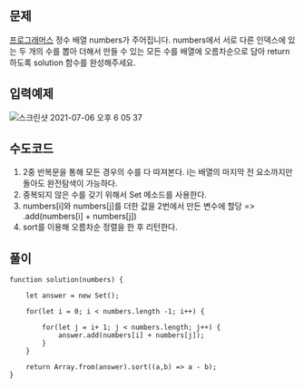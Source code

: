 ## 문제

[프로그래머스](https://programmers.co.kr/learn/courses/30/lessons/68644)
정수 배열 numbers가 주어집니다. numbers에서 서로 다른 인덱스에 있는 두 개의 수를 뽑아 더해서 만들 수 있는 모든 수를 배열에 오름차순으로 담아 return 하도록 solution 함수를 완성해주세요.

## 입력예제

![스크린샷 2021-07-06 오후 6 05 37](https://user-images.githubusercontent.com/72539723/124573736-c78eb580-de84-11eb-8c3d-134fd23c6581.png)

## 수도코드

1. 2중 반복문을 통해 모든 경우의 수를 다 따져본다. i는 배열의 마지막 전 요소까지만 돌아도 완전탐색이 가능하다.
2. 중복되지 않은 수를 갖기 위해서 Set 메소드를 사용한다.
3. numbers[i]와 numbers[j]를 더한 값을 2번에서 만든 변수에 할당 => .add(numbers[i] + numbers[j])
4. sort를 이용해 오름차순 정렬을 한 후 리턴한다.

## 풀이

```
function solution(numbers) {

    let answer = new Set();

    for(let i = 0; i < numbers.length -1; i++) {

        for(let j = i+ 1; j < numbers.length; j++) {
            answer.add(numbers[i] + numbers[j]);
        }
    }

    return Array.from(answer).sort((a,b) => a - b);
}
```
